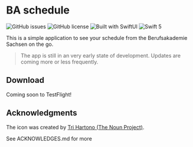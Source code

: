 # BA schedule

![GitHub issues](https://img.shields.io/github/issues/jns-rchtr/BA-schedule)
![GitHub license](https://img.shields.io/github/license/jns-rchtr/BA-schedule)
![Built with SwiftUI](https://img.shields.io/badge/built%20with-SwiftUI-orange)
![Swift 5](https://img.shields.io/badge/Swift-5-orange)


This is a simple application to see your schedule from the Berufsakademie Sachsen on the go. 

>The app is still in an very early state of development. Updates are coming more or less frequently.

## Download

Coming soon to TestFlight!

## Acknowledgments

The icon was created by [Tri Hartono (The Noun Project)](https://thenounproject.com/search/?q=university&i=3629446).

See ACKNOWLEDGES.md for more

